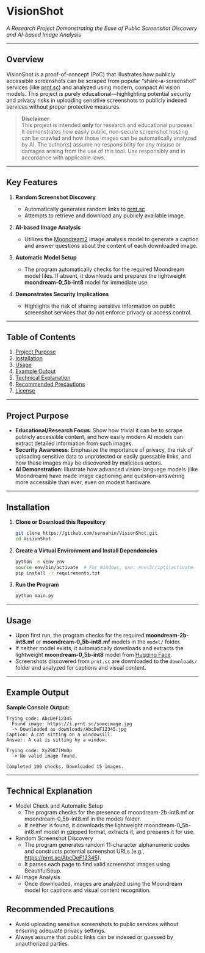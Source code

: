 # **VisionShot**  
_A Research Project Demonstrating the Ease of Public Screenshot Discovery and AI-based Image Analysis_

---

## **Overview**
VisionShot is a proof-of-concept (PoC) that illustrates how publicly accessible screenshots can be scraped from popular “share-a-screenshot” services (like [prnt.sc](https://prnt.sc)) and analyzed using modern, compact AI vision models. This project is purely educational—highlighting potential security and privacy risks in uploading sensitive screenshots to publicly indexed services without proper protective measures.

> **Disclaimer**:  
> This project is intended **only** for research and educational purposes. It demonstrates how easily public, non-secure screenshot hosting can be crawled and how those images can be automatically analyzed by AI. The author(s) assume no responsibility for any misuse or damages arising from the use of this tool. Use responsibly and in accordance with applicable laws.

---

## **Key Features**

1. **Random Screenshot Discovery**  
   - Automatically generates random links to [prnt.sc](https://prnt.sc)  
   - Attempts to retrieve and download any publicly available image.

2. **AI-based Image Analysis**  
   - Utilizes the [Moondream2](https://huggingface.co/vikhyatk/moondream2) image analysis model to generate a caption and answer questions about the content of each downloaded image.

3. **Automatic Model Setup**  
   - The program automatically checks for the required Moondream model files. If absent, it downloads and prepares the lightweight **moondream-0_5b-int8** model for immediate use.  

4. **Demonstrates Security Implications**  
   - Highlights the risk of sharing sensitive information on public screenshot services that do not enforce privacy or access control.

---

## **Table of Contents**
1. [Project Purpose](#project-purpose)  
2. [Installation](#installation)  
3. [Usage](#usage)  
4. [Example Output](#example-output)  
5. [Technical Explanation](#technical-explanation)  
6. [Recommended Precautions](#recommended-precautions)  
7. [License](#license)

---

## **Project Purpose**
- **Educational/Research Focus**: Show how trivial it can be to scrape publicly accessible content, and how easily modern AI models can extract detailed information from such images.  
- **Security Awareness**: Emphasize the importance of privacy, the risk of uploading sensitive data to unprotected or easily guessable links, and how these images may be discovered by malicious actors.  
- **AI Demonstration**: Illustrate how advanced vision-language models (like Moondream) have made image captioning and question-answering more accessible than ever, even on modest hardware.

---

## **Installation**

1. **Clone or Download this Repository**
    ```bash
    git clone https://github.com/sensahin/VisionShot.git
    cd VisionShot
    ```

2. **Create a Virtual Environment and Install Dependencies**
    ```bash
    python -m venv env
    source env/bin/activate  # For Windows, use: env\Scripts\activate
    pip install -r requirements.txt
    ```

3. **Run the Program**
    ```bash
    python main.py
    ```

---

## **Usage**

- Upon first run, the program checks for the required **moondream-2b-int8.mf** or **moondream-0_5b-int8.mf** models in the `model/` folder.  
- If neither model exists, it automatically downloads and extracts the lightweight **moondream-0_5b-int8** model from [Hugging Face](https://huggingface.co/vikhyatk/moondream2).  
- Screenshots discovered from `prnt.sc` are downloaded to the `downloads/` folder and analyzed for captions and visual content.

---

## **Example Output**

**Sample Console Output:**
```plaintext
Trying code: AbcDeF12345
  Found image: https://i.prnt.sc/someimage.jpg
  -> Downloaded as downloads/AbcDeF12345.jpg
Caption: A cat sitting on a windowsill.
Answer: A cat is sitting by a window.

Trying code: XyZ987lMnOp
  -> No valid image found.

Completed 100 checks. Downloaded 15 images.
```

---

## **Technical Explanation**

- Model Check and Automatic Setup
  - The program checks for the presence of moondream-2b-int8.mf or moondream-0_5b-int8.mf in the model/ folder.
  - If neither is found, it downloads the lightweight moondream-0_5b-int8.mf model in gzipped format, extracts it, and prepares it for use.
- Random Screenshot Discovery
  - The program generates random 11-character alphanumeric codes and constructs potential screenshot URLs (e.g., https://prnt.sc/AbcDeF12345).
  - It parses each page to find valid screenshot images using BeautifulSoup.
- AI Image Analysis
  - Once downloaded, images are analyzed using the Moondream model for captions and visual content recognition.
 
## **Recommended Precautions**
- Avoid uploading sensitive screenshots to public services without ensuring adequate privacy settings.
- Always assume that public links can be indexed or guessed by unauthorized parties.
